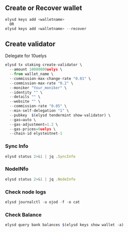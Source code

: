 ## Create or Recover wallet

```javascript
elysd keys add <walletname>
  OR
elysd keys add <walletname> --recover
```

## Create validator

Delegate for 10uelys
```javascript
elysd tx staking create-validator \
  --amount 10000000uelys \
  --from wallet_name \
  --commission-max-change-rate "0.01" \
  --commission-max-rate "0.2" \
  --moniker "Your_moniker" \
  --identity "" \
  --details "" \
  --website "" \
  --commission-rate "0.05" \
  --min-self-delegation "1" \
  --pubkey  $(elysd tendermint show-validator) \
  --gas=auto \
  --gas-adjustment=1.2 \
  --gas-prices=0uelys \
  --chain-id elystestnet-1
```
### Sync Info
```javascript
elysd status 2>&1 | jq .SyncInfo
```
### NodeINfo
```javascript
elysd status 2>&1 | jq .NodeInfo
```
### Check node logs
```javascript
elysd journalctl -u ojod -f -o cat
```
### Check Balance
```javascript
elysd query bank balances $(elysd keys show wallet -a)
```
